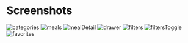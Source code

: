 # Screenshots

![categories](https://github.com/user-attachments/assets/9152e45c-452d-4b45-98c6-d0f31ab5f70b) ![meals](https://github.com/user-attachments/assets/1a9f58e3-19e5-426a-8457-b049101a0a15) ![mealDetail](https://github.com/user-attachments/assets/5839c13e-a1ac-45e1-be7e-37d23ce61cd6) ![drawer](https://github.com/user-attachments/assets/f15c72ee-fe41-4f76-9ceb-3cbabd15785b) ![filters](https://github.com/user-attachments/assets/c7c66937-34cd-4ad0-8d85-3cddbc481f58) ![filtersToggle](https://github.com/user-attachments/assets/7cedba91-5785-405d-b058-ca725a364b3b) ![favorites](https://github.com/user-attachments/assets/f42f521a-b007-4de9-bf3a-8eac53a82791)
